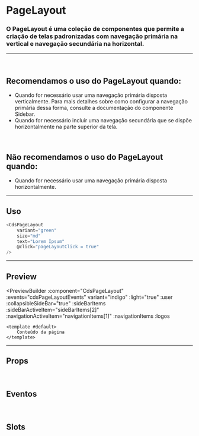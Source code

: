 # PageLayout

### O PageLayout é uma coleção de componentes que permite a criação de telas padronizadas com navegação primária na vertical e navegação secundária na horizontal.
---
<br />

## Recomendamos o uso do PageLayout quando:
- Quando for necessário usar uma navegação primária disposta verticalmente. Para mais detalhes sobre como configurar a navegação primária dessa forma, consulte a documentação do componente Sidebar.
- Quando for necessário incluir uma navegação secundária que se dispõe horizontalmente na parte superior da tela.

<br />

## Não recomendamos o uso do PageLayout quando:
- Quando for necessário usar uma navegação primária disposta horizontalmente.

---

## Uso

```js
<CdsPageLayout
	variant="green"
	size="md"
	text="Lorem Ipsum"
	@click="pageLayoutClick = true"
/>
```

---

## Preview

<PreviewBuilder
	:component="CdsPageLayout"
	:events="cdsPageLayoutEvents"
	variant="indigo"
	:light="true"
	:user
	:collapsibleSideBar="true"
	:sideBarItems
	:sideBarActiveItem="sideBarItems[2]"
	:navigationActiveItem="navigationItems[1]"
	:navigationItems
	:logos
>
	<template #default>
		Conteúdo da página
	</template>
</PreviewBuilder>

---

## Props

<APITable
	name="PageLayout"
	section="props"
/>
<br />

## Eventos

<APITable
	name="PageLayout"
	section="events"
/>
<br />

## Slots

<APITable
	name="PageLayout"
	section="slots"
/>

<script setup>
import { ref } from 'vue';
import CdsPageLayout from '@/components/PageLayout.vue';

const cdsPageLayoutEvents = [
	'sidebar-item-click',
	'sidebar-logout',
	'popover-item-click',
	'navigation-item-click',
];


const sideBarItems = ref([
	{
		label: 'Início',
		icon: 'home-outline',
		type: 'route',
		route: {
			path: '/home',
			name: 'home'
		},
	},
	{
		label: 'Vigilância Sanitária',
		icon: 'shield-outline',
		type: 'route',
		route: {
			path: '/visa',
			name: 'visa'
		},
	},
	{
		label: 'Central de marcação',
		icon: 'calendar-outline',
		type: 'route',
		route: {
			path: '/regulation',
			name: 'regulation'
		},
	},
	{
		label: 'Cuidados médicos',
		icon: 'heart-rate-outline',
		type: 'route',
		route: {
			path: '/medical-care',
			name: 'medical-care'
		},
	}
]);

const navigationItems = ref([
	{
		key: 'dashboard',
		label: 'Dashboard',
		route: {
			name: 'dashboard',
		},
	},
	{
		key: 'home',
		label: 'Inicio',
		route: {
			name: 'home',
		},
	},
	{
		key: 'reports',
		label: 'Relatórios',
		subitems: [
			{
				key: 'productivity',
				label: 'Relatório de produtividade',
				route: {
					name: 'productivity',
				},
			},
			{
				key: 'time-sheet',
				label: 'Folha de ponto',
				route: {
					name: 'timesheet',
				},
			}
		],
	},
]);

const logos = ref({
	default: 'https://framerusercontent.com/images/cF8DHaPnyhgullDGcpLnyXwGUp4.png',
	collapsed: 'https://i.imgur.com/aNrsz0h.png',
});

const user = ref({
	name: 'Joana Mendes',
	role: 'Administradora',
	picture: 'https://this-person-does-not-exist.com/img/avatar-gen83fa18cdcd216e7220794a23e76fe0dc.jpg',
});
</script>
